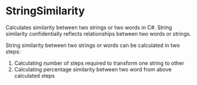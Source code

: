 StringSimilarity
================

Calculates similarity between two strings or two words in C#. String similarity confidentially reflects relationships between two words or strings.

String similarity between two strings or words can be calculated in two steps:

1.  Calculating number of steps required to transform one string to other
2.  Calculating percentage similarity between two word from above calculated steps
